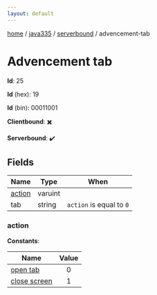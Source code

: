 ```yaml
---
layout: default
---
```


[home](/)  /  [java335](/protocol/java335)  /  [serverbound](/protocol/java335/serverbound)  /  advencement-tab

# Advencement tab

**Id**: 25

**Id** (hex): 19

**Id** (bin): 00011001

**Clientbound**: ✖️

**Serverbound**: ✔️

## Fields

Name | Type | When
---|---|:---:
[action](#action) | varuint | 
tab | string | <code>action</code> is equal to <code>0</code>

### action

**Constants**:

Name | Value
---|:---:
[open tab](action_open-tab) | 0
[close screen](action_close-screen) | 1
